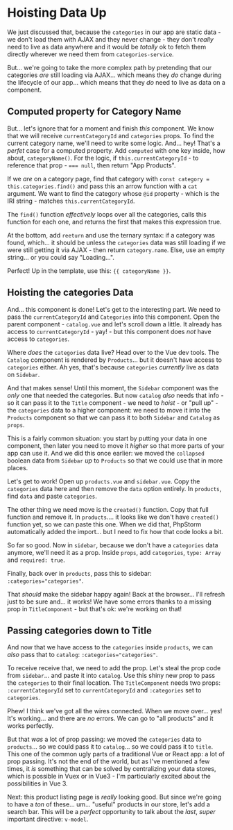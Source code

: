 # Hoisting Data Up

We just discussed that, because the `categories` in our app are static data - we
don't load them with AJAX and they never change - they don't *really* need to live
as data anywhere and it would be *totally* ok to fetch them directly wherever we
need them from `categories-service`.

But... we're going to take the more complex path by pretending that our categories
*are* still loading via AJAX... which means they *do* change during the lifecycle
of our app... which means that they *do* need to live as data on a component.

## Computed property for Category Name

But... let's ignore that for a moment and finish *this* component. We know that we
will receive `currentCategoryId` and `categories` props. To find the current category
name, we'll need to write some logic. And... hey! That's a *perfet* case for a
computed property. Add `computed` with one key inside, how about, `categoryName()`.
For the logic, if `this.currentCategoryId` - to reference that prop - `=== null`,
then return "App Products".

If we *are* on a category page, find that category with
`const category = this.categories.find()` and pass this an arrow function with
a `cat` argument. We want to find the category whose `@id` property - which is
the IRI string - matches `this.currentCategoryId`.

The `find()` function *effectively* loops over all the categories, calls this
function for each one, and returns the first that makes this expression true.

At the bottom, add `reeturn` and use the ternary syntax: if a category was found,
which... it should be unless the `categories` data was still loading if we were
still getting it via AJAX - then return `category.name`. Else, use an empty string...
or you could say "Loading...".

Perfect! Up in the template, use this: `{{ categoryName }}`.

## Hoisting the categories Data

And... this component is done! Let's get to the interesting part. We need to pass
the `currentCategoryId` and `Categories` into this component. Open the parent
component - `catalog.vue` and let's scroll down a little. It already has access
to `currentCategoryId` - yay! - but this component does *not* have access to
`categories`.

Where *does* the `categories` data live? Head over to the Vue dev tools. The
`Catalog` component is rendered by `Products`... but it doesn't have access to
`categories` either. Ah yes, that's because `categories` *currently* live as data
on `Sidebar`.

And that makes sense! Until this moment, the `Sidebar` component was the *only*
one that needed the categories. But now `catalog` *also* needs that info - so it
can pass it to the `Title` component - we need to *hoist* - or "pull up" - the
`categories` data to a higher component: we need to move it into the `Products`
component so that we can pass it to both `Sidebar` and `Catalog` as `props`.

This is a fairly common situation: you start by putting your data in one component,
then later you need to move it *higher* so that more parts of your app can use it.
And we did this once earlier: we moved the `collapsed` boolean data from
`Sidebar` *up* to `Products` so that we could use that in more places.

Let's get to work! Open up `products.vue` and `sidebar.vue`. Copy the `categories`
data here and then remove the `data` option entirely. In `products`, find `data`
and paste `categories`.

The other thing we need move is the `created()` function. Copy that full function
and remove it. In `products`.... it looks like we don't have `created()` function
yet, so we can paste this one. When we did that, PhpStorm automatically added the
import... but I need to fix how that code looks a bit.

So far so good. Now in `sidebar`, because we don't have a `categories` data
anymore, we'll need it as a prop. Inside `props`, add `categories`, `type: Array`
and `required: true`.

Finally, back over in `products`, pass this to sidebar: `:categories="categories"`.

That *should* make the sidebar happy again! Back at the browser... I'll refresh
just to be sure and... it works! We have some errors thanks to a missing prop in
`TitleComponent` - but that's ok: we're working on that!

## Passing categories down to Title

And now that we have access to the `categories` inside `products`, we can
*also* pass that to `catalog`: `:categories="categories"`.

To receive receive that, we need to add the prop. Let's steal the prop code
from `sidebar`... and paste it into `catalog`. Use this shiny new prop to pass
the `categories` to their final location. The `TitleComponent` needs two props:
`:currentCategoryId` set to `currentCategoryId` and `:categories` set to
`categories`.

Phew! I think we've got all the wires connected. When we move over... yes! It's
working... and there are *no* errors. We can go to "all products" and it
works perfectly.

But that *was* a lot of prop passing: we moved the `categories` data to
`products`... so we could pass it to `catalog`... so we could pass it to `title`.
This one of the common ugly parts of a traditional Vue or React app: a lot of
prop passing. It's not the end of the world, but as I've mentioned a few times,
it *is* something that can be solved by centralizing your data stores, which is
possible in Vuex or in Vue3 - I'm particularly excited about the possibilities
in Vue 3.

Next: this product listing page is *really* looking good. But since we're going
to have a *ton* of these... um... "useful" products in our store, let's add a
search bar. This will be a *perfect* opportunity to talk about the *last*, *super*
important directive: `v-model`.
